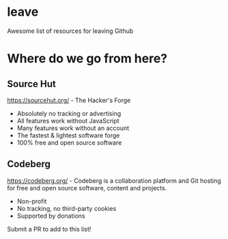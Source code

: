 # leave
Awesome list of resources for leaving Github

# Where do we go from here?

## Source Hut

https://sourcehut.org/ - The Hacker's Forge

- Absolutely no tracking or advertising
- All features work without JavaScript
- Many features work without an account
- The fastest & lightest software forge
- 100% free and open source software

## Codeberg

https://codeberg.org/ - Codeberg is a collaboration platform and Git hosting for free and open source software, content and projects.

- Non-profit
- No tracking, no third-party cookies
- Supported by donations

Submit a PR to add to this list!
